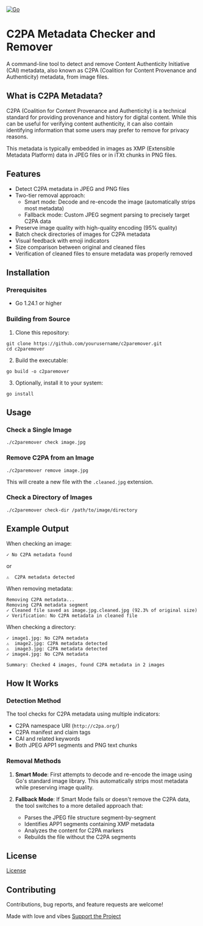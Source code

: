 [![Go](https://github.com/ngmisl/C2PAremover/actions/workflows/go.yml/badge.svg)](https://github.com/ngmisl/C2PAremover/actions/workflows/go.yml)

# C2PA Metadata Checker and Remover

A command-line tool to detect and remove Content Authenticity Initiative (CAI) metadata, also known as C2PA (Coalition for Content Provenance and Authenticity) metadata, from image files.

## What is C2PA Metadata?

C2PA (Coalition for Content Provenance and Authenticity) is a technical standard for providing provenance and history for digital content. While this can be useful for verifying content authenticity, it can also contain identifying information that some users may prefer to remove for privacy reasons.

This metadata is typically embedded in images as XMP (Extensible Metadata Platform) data in JPEG files or in iTXt chunks in PNG files.

## Features

- Detect C2PA metadata in JPEG and PNG files
- Two-tier removal approach:
  - Smart mode: Decode and re-encode the image (automatically strips most metadata)
  - Fallback mode: Custom JPEG segment parsing to precisely target C2PA data
- Preserve image quality with high-quality encoding (95% quality)
- Batch check directories of images for C2PA metadata
- Visual feedback with emoji indicators
- Size comparison between original and cleaned files
- Verification of cleaned files to ensure metadata was properly removed

## Installation

### Prerequisites

- Go 1.24.1 or higher

### Building from Source

1. Clone this repository:
```
git clone https://github.com/yourusername/c2paremover.git
cd c2paremover
```

2. Build the executable:
```
go build -o c2paremover
```

3. Optionally, install it to your system:
```
go install
```

## Usage

### Check a Single Image

```
./c2paremover check image.jpg
```

### Remove C2PA from an Image

```
./c2paremover remove image.jpg
```
This will create a new file with the `.cleaned.jpg` extension.

### Check a Directory of Images

```
./c2paremover check-dir /path/to/image/directory
```

## Example Output

When checking an image:
```
✓ No C2PA metadata found
```
or
```
⚠️  C2PA metadata detected
```

When removing metadata:
```
Removing C2PA metadata...
Removing C2PA metadata segment
✓ Cleaned file saved as image.jpg.cleaned.jpg (92.3% of original size)
✓ Verification: No C2PA metadata in cleaned file
```

When checking a directory:
```
✓ image1.jpg: No C2PA metadata
⚠️  image2.jpg: C2PA metadata detected
⚠️  image3.jpg: C2PA metadata detected
✓ image4.jpg: No C2PA metadata

Summary: Checked 4 images, found C2PA metadata in 2 images
```

## How It Works

### Detection Method

The tool checks for C2PA metadata using multiple indicators:
- C2PA namespace URI (`http://c2pa.org/`)
- C2PA manifest and claim tags
- CAI and related keywords
- Both JPEG APP1 segments and PNG text chunks

### Removal Methods

1. **Smart Mode**: First attempts to decode and re-encode the image using Go's standard image library. This automatically strips most metadata while preserving image quality.

2. **Fallback Mode**: If Smart Mode fails or doesn't remove the C2PA data, the tool switches to a more detailed approach that:
   - Parses the JPEG file structure segment-by-segment
   - Identifies APP1 segments containing XMP metadata
   - Analyzes the content for C2PA markers
   - Rebuilds the file without the C2PA segments

## License

[License](LICENSE)

## Contributing

Contributions, bug reports, and feature requests are welcome!

Made with love and vibes [Support the Project](https://fourzerofour.fkey.id)
